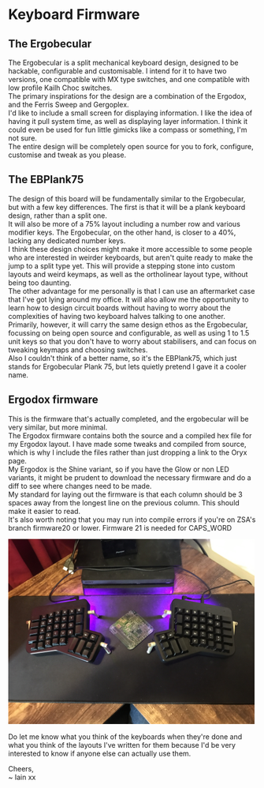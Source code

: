 # Keyboard Firmware

## The Ergobecular  
The Ergobecular is a split mechanical keyboard design, designed to be hackable, configurable and customisable. I intend for it to have two versions, one compatible with MX type switches, and one compatible with low profile Kailh Choc switches.  
The primary inspirations for the design are a combination of the Ergodox, and the Ferris Sweep and Gergoplex.  
I'd like to include a small screen for displaying information. I like the idea of having it pull system time, as well as displaying layer information. I think it could even be used for fun little gimicks like a compass or something, I'm not sure.  
The entire design will be completely open source for you to fork, configure, customise and tweak as you please. 

## The EBPlank75
The design of this board will be fundamentally similar to the Ergobecular, but with a few key differences. The first is that it will be a plank keyboard design, rather than a split one.  
It will also be more of a 75% layout including a number row and various modifier keys. The Ergobecular, on the other hand, is closer to a 40%, lacking any dedicated number keys.  
I think these design choices might make it more accessible to some people who are interested in weirder keyboards, but aren't quite ready to make the jump to a split type yet. This will provide a stepping stone into custom layouts and weird keymaps, as well as the ortholinear layout type, without being too daunting.  
The other advantage for me personally is that I can use an aftermarket case that I've got lying around my office. It will also allow me the opportunity to learn how to design circuit boards without having to worry about the complexities of having two keyboard halves talking to one another.  
Primarily, however, it will carry the same design ethos as the Ergobecular, focussing on being open source and configurable, as well as using 1 to 1.5 unit keys so that you don't have to worry about stabilisers, and can focus on tweaking keymaps and choosing switches.  
Also I couldn't think of a better name, so it's the EBPlank75, which just stands for Ergobecular Plank 75, but lets quietly pretend I gave it a cooler name.

## Ergodox firmware  
This is the firmware that's actually completed, and the ergobecular will be very similar, but more minimal.  
The Ergodox firmware contains both the source and a compiled hex file for my Ergodox layout. I have made some tweaks and compiled from source, which is why I include the files rather than just dropping a link to the Oryx page.  
My Ergodox is the Shine variant, so if you have the Glow or non LED variants, it might be prudent to download the necessary firmware and do a diff to see where changes need to be made.  
My standard for laying out the firmware is that each column should be 3 spaces away from the longest line on the previous column. This should make it easier to read.  
It's also worth noting that you may run into compile errors if you're on ZSA's branch firmware20 or lower. Firmware 21 is needed for CAPS_WORD

<p align="left">
  <img src="images/ergodox.jpg" width="500" title="My Ergodox on my desk">
</p>

Do let me know what you think of the keyboards when they're done and what you think of the layouts I've written for them because I'd be very interested to know if anyone else can actually use them. 

Cheers,  
~ Iain xx
